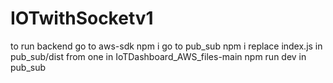 ﻿# IOTwithSocketv1

to run backend
go to aws-sdk
  npm i
go to pub_sub
  npm i
  replace index.js in pub_sub/dist from one in IoTDashboard_AWS_files-main
  npm run dev in pub_sub
